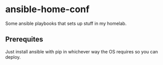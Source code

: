 # ansible-home-conf
Some ansible playbooks that sets up stuff in my homelab.

## Prerequites 
Just install ansible with pip in whichever way the OS requires so you can deploy. 
